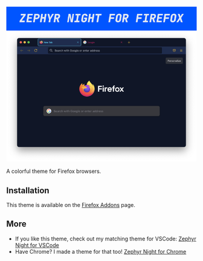 ![Zephyr Night for Firefox](screenshot.png)

A colorful theme for Firefox browsers.

## Installation
This theme is available on the [Firefox Addons](https://addons.mozilla.org/en-US/firefox/addon/zephyr-night/) page.

## More
* If you like this theme, check out my matching theme for VSCode: [Zephyr Night for VSCode](https://github.com/kaischuygon/ZephyrNight_VSCode)
* Have Chrome? I made a theme for that too! [Zephyr Night for Chrome](https://github.com/kaischuygon/ZephyrNight_Chrome)
